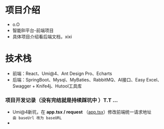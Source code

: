 # 项目介绍

- o.O
- 智能BI平台-前端项目
- 具体项目介绍看后端文档，xixi

# 技术栈

- 前端：React、Umi@4、Ant Design Pro、Echarts
- 后端：SpringBoot、Mysql、MyBaties、RabbitMQ、AI接口、Easy Excel、Swagger + Knife4j、Hutool工具库

### 项目开发记录（没有完结就是持续踩坑中 ）T.T ...

- Umi@4新坑，在 **app.tsx / request** （[app.tsx](src%2Fapp.tsx)）修改前端统一请求地址  
`由 baseUrl 改为 baseURL`
- 

